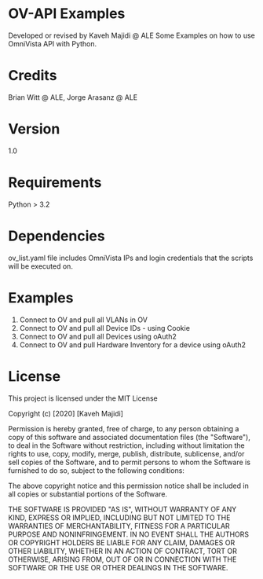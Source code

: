# OV-API Examples

Developed or revised by Kaveh Majidi @ ALE
Some Examples on how to use OmniVista API with Python.

# Credits

Brian Witt @ ALE,
Jorge Arasanz  @ ALE

# Version

1.0

# Requirements

Python > 3.2

# Dependencies
ov_list.yaml file includes OmniVista IPs and login credentials that the scripts will be executed on.  


# Examples
1. Connect to OV and pull all VLANs in OV
2. Connect to OV and pull all Device IDs - using Cookie
3. Connect to OV and pull all Devices using oAuth2
4. Connect to OV and pull Hardware Inventory for a device using oAuth2


# License

This project is licensed under the MIT License

Copyright (c) [2020] [Kaveh Majidi]

Permission is hereby granted, free of charge, to any person obtaining a copy
of this software and associated documentation files (the "Software"), to deal
in the Software without restriction, including without limitation the rights
to use, copy, modify, merge, publish, distribute, sublicense, and/or sell
copies of the Software, and to permit persons to whom the Software is
furnished to do so, subject to the following conditions:

The above copyright notice and this permission notice shall be included in all
copies or substantial portions of the Software.

THE SOFTWARE IS PROVIDED "AS IS", WITHOUT WARRANTY OF ANY KIND, EXPRESS OR
IMPLIED, INCLUDING BUT NOT LIMITED TO THE WARRANTIES OF MERCHANTABILITY,
FITNESS FOR A PARTICULAR PURPOSE AND NONINFRINGEMENT. IN NO EVENT SHALL THE
AUTHORS OR COPYRIGHT HOLDERS BE LIABLE FOR ANY CLAIM, DAMAGES OR OTHER
LIABILITY, WHETHER IN AN ACTION OF CONTRACT, TORT OR OTHERWISE, ARISING FROM,
OUT OF OR IN CONNECTION WITH THE SOFTWARE OR THE USE OR OTHER DEALINGS IN THE
SOFTWARE.
